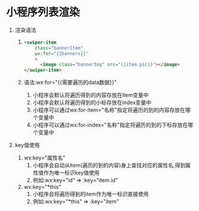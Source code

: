 # 小程序列表渲染

1. 渲染语法

   1. ```html
      <swiper-item 
          class="bannerItem"
          wx:for="{{banners}}"
          >
            <image class="bannerImg" src="{{item.pic}}"></image>
      </swiper-item>
      ```

   2. 语法:wx:for="{{需要遍历的data数据}}"

      1. 小程序会默认将遍历得到的内容存放在item变量中
      2. 小程序会默认将遍历得到的小标存放在index变量中
      3. 小程序可以通过wx:for-item="名称"指定将遍历的到的内容存放在哪个变量中
      4. 小程序可以通过wx:for-index="名称"指定将遍历的到的下标存放在哪个变量中

2. key值使用

   1. wx:key="属性名"
      1. 小程序会自动从item(遍历的到的内容)身上查找对应的属性名,得到属性值作为唯一标识key值使用
      2. 例如:wx:key="id" => :key="item.id"
   2. wx:key="*this"
      1. 小程序会将遍历得到的item作为唯一标识直接使用
      2. 例如:wx:key="*this" => :key="item"
